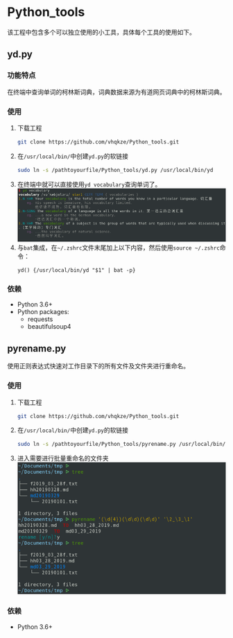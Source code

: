 # Python_tools
该工程中包含多个可以独立使用的小工具，具体每个工具的使用如下。
## yd.py
### 功能特点
在终端中查询单词的柯林斯词典，词典数据来源为有道网页词典中的柯林斯词典。
### 使用
1. 下载工程
   ```sh
   git clone https://github.com/vhqkze/Python_tools.git
   ```
2. 在`/usr/local/bin/`中创建`yd.py`的软链接
   ```bash
   sudo ln -s /pathtoyourfile/Python_tools/yd.py /usr/local/bin/yd
   ```
3. 在终端中就可以直接使用`yd vocabulary`查询单词了。
   ![yd](image/2019-03-11_231604.png)
4. 与`bat`集成，在`~/.zshrc`文件末尾加上以下内容，然后使用`source ~/.zshrc`命令：
   ```
   yd() {/usr/local/bin/yd "$1" | bat -p}
   ```
### 依赖
- Python 3.6+
- Python packages:
  - requests
  - beautifulsoup4


## pyrename.py
使用正则表达式快速对工作目录下的所有文件及文件夹进行重命名。
### 使用
1. 下载工程
   ```sh
   git clone https://github.com/vhqkze/Python_tools.git
   ```
2. 在`/usr/local/bin/`中创建`yd.py`的软链接
   ```bash
   sudo ln -s /pathtoyourfile/Python_tools/pyrename.py /usr/local/bin/pyrename
   ```
3. 进入需要进行批量重命名的文件夹
   ![pyrename](image/2019-03-29_222646.png)

### 依赖
- Python 3.6+